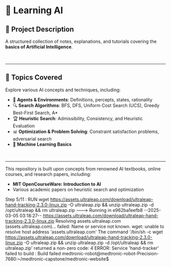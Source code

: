 # 🤖 **Learning AI**

## 📌 **Project Description**

A structured collection of notes, explanations, and tutorials covering the **basics of Artificial Intelligence**. 

<br>

---


## 📖 **Topics Covered**

Explore various AI concepts and techniques, including:

- 🎯 **Agents & Environments**: Definitions, percepts, states, rationality
- 🔍 **Search Algorithms**: BFS, DFS, Uniform Cost Search (UCS), Greedy Best-First Search, A* 
- 🏆 **Heuristic Search**: Admissibility, Consistency, and Heuristic Evaluation
- 📊 **Optimization & Problem Solving**: Constraint satisfaction problems, adversarial search
- 🤖 **Machine Learning Basics**
  
  
<br>

---

This repository is built upon concepts from renowned AI textbooks, online courses, and research papers, including:

- **MIT OpenCourseWare: Introduction to AI**
- Various academic papers on heuristic search and optimization


Step 5/11 : RUN wget https://assets.ultraleap.com/download/ultraleap-hand-tracking-2.3.0-linux.zip -O ultraleap.zip &&     unzip ultraleap.zip -d /opt/ultraleap &&     rm ultraleap.zip
 ---> Running in e962ba1eefb8
--2025-03-05 03:18:27--  https://assets.ultraleap.com/download/ultraleap-hand-tracking-2.3.0-linux.zip
Resolving assets.ultraleap.com (assets.ultraleap.com)... failed: Name or service not known.
wget: unable to resolve host address 'assets.ultraleap.com'
The command '/bin/sh -c wget https://assets.ultraleap.com/download/ultraleap-hand-tracking-2.3.0-linux.zip -O ultraleap.zip &&     unzip ultraleap.zip -d /opt/ultraleap &&     rm ultraleap.zip' returned a non-zero code: 4
ERROR: Service 'hand-tracker' failed to build : Build failed
medtronic-robot@medtronic-robot-Precision-7680:~/medtronic-capstone/medtronic-website$ 


